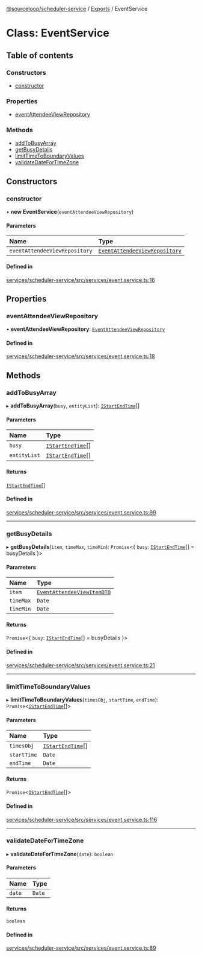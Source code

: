 [@sourceloop/scheduler-service](../README.md) / [Exports](../modules.md) / EventService

# Class: EventService

## Table of contents

### Constructors

- [constructor](EventService.md#constructor)

### Properties

- [eventAttendeeViewRepository](EventService.md#eventattendeeviewrepository)

### Methods

- [addToBusyArray](EventService.md#addtobusyarray)
- [getBusyDetails](EventService.md#getbusydetails)
- [limitTimeToBoundaryValues](EventService.md#limittimetoboundaryvalues)
- [validateDateForTimeZone](EventService.md#validatedatefortimezone)

## Constructors

### constructor

• **new EventService**(`eventAttendeeViewRepository`)

#### Parameters

| Name | Type |
| :------ | :------ |
| `eventAttendeeViewRepository` | [`EventAttendeeViewRepository`](EventAttendeeViewRepository.md) |

#### Defined in

[services/scheduler-service/src/services/event.service.ts:16](https://github.com/sourcefuse/loopback4-microservice-catalog/blob/68ec38a2a/services/scheduler-service/src/services/event.service.ts#L16)

## Properties

### eventAttendeeViewRepository

• **eventAttendeeViewRepository**: [`EventAttendeeViewRepository`](EventAttendeeViewRepository.md)

#### Defined in

[services/scheduler-service/src/services/event.service.ts:18](https://github.com/sourcefuse/loopback4-microservice-catalog/blob/68ec38a2a/services/scheduler-service/src/services/event.service.ts#L18)

## Methods

### addToBusyArray

▸ **addToBusyArray**(`busy`, `entityList`): [`IStartEndTime`](../interfaces/IStartEndTime.md)[]

#### Parameters

| Name | Type |
| :------ | :------ |
| `busy` | [`IStartEndTime`](../interfaces/IStartEndTime.md)[] |
| `entityList` | [`IStartEndTime`](../interfaces/IStartEndTime.md)[] |

#### Returns

[`IStartEndTime`](../interfaces/IStartEndTime.md)[]

#### Defined in

[services/scheduler-service/src/services/event.service.ts:99](https://github.com/sourcefuse/loopback4-microservice-catalog/blob/68ec38a2a/services/scheduler-service/src/services/event.service.ts#L99)

___

### getBusyDetails

▸ **getBusyDetails**(`item`, `timeMax`, `timeMin`): `Promise`<{ `busy`: [`IStartEndTime`](../interfaces/IStartEndTime.md)[] = busyDetails }\>

#### Parameters

| Name | Type |
| :------ | :------ |
| `item` | [`EventAttendeeViewItemDTO`](EventAttendeeViewItemDTO.md) |
| `timeMax` | `Date` |
| `timeMin` | `Date` |

#### Returns

`Promise`<{ `busy`: [`IStartEndTime`](../interfaces/IStartEndTime.md)[] = busyDetails }\>

#### Defined in

[services/scheduler-service/src/services/event.service.ts:21](https://github.com/sourcefuse/loopback4-microservice-catalog/blob/68ec38a2a/services/scheduler-service/src/services/event.service.ts#L21)

___

### limitTimeToBoundaryValues

▸ **limitTimeToBoundaryValues**(`timesObj`, `startTime`, `endTime`): `Promise`<[`IStartEndTime`](../interfaces/IStartEndTime.md)[]\>

#### Parameters

| Name | Type |
| :------ | :------ |
| `timesObj` | [`IStartEndTime`](../interfaces/IStartEndTime.md)[] |
| `startTime` | `Date` |
| `endTime` | `Date` |

#### Returns

`Promise`<[`IStartEndTime`](../interfaces/IStartEndTime.md)[]\>

#### Defined in

[services/scheduler-service/src/services/event.service.ts:116](https://github.com/sourcefuse/loopback4-microservice-catalog/blob/68ec38a2a/services/scheduler-service/src/services/event.service.ts#L116)

___

### validateDateForTimeZone

▸ **validateDateForTimeZone**(`date`): `boolean`

#### Parameters

| Name | Type |
| :------ | :------ |
| `date` | `Date` |

#### Returns

`boolean`

#### Defined in

[services/scheduler-service/src/services/event.service.ts:89](https://github.com/sourcefuse/loopback4-microservice-catalog/blob/68ec38a2a/services/scheduler-service/src/services/event.service.ts#L89)
